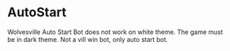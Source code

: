 # AutoStart
Wolvesville Auto Start
Bot does not work on white theme.
The game must be in dark theme.
Not a vill win bot, only auto start bot.
